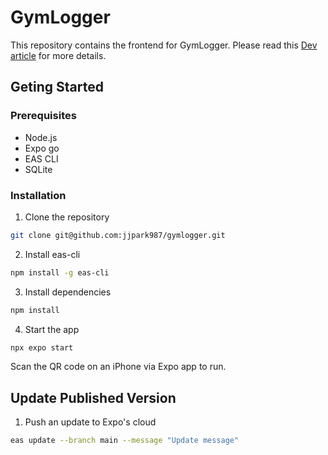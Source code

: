 # GymLogger

This repository contains the frontend for GymLogger. Please read this [Dev article](https://dev.to/jjpark987/building-a-gym-logging-app-3c9c) for more details. 

## Geting Started

### Prerequisites

- Node.js
- Expo go
- EAS CLI
- SQLite

### Installation

1. Clone the repository

```zsh
git clone git@github.com:jjpark987/gymlogger.git
```

2. Install eas-cli

```zsh
npm install -g eas-cli
```

3. Install dependencies

```zsh
npm install
```

4. Start the app

```zsh
npx expo start
```

Scan the QR code on an iPhone via Expo app to run.

## Update Published Version

1. Push an update to Expo's cloud

```zsh
eas update --branch main --message "Update message"
```

